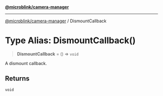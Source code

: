 [**@microblink/camera-manager**](../README.md)

***

[@microblink/camera-manager](../README.md) / DismountCallback

# Type Alias: DismountCallback()

> **DismountCallback** = () => `void`

A dismount callback.

## Returns

`void`
